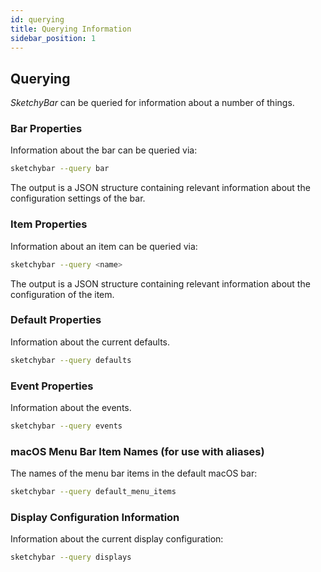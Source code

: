 ```yaml
---
id: querying
title: Querying Information
sidebar_position: 1
---
```

## Querying
*SketchyBar* can be queried for information about a number of things.
### Bar Properties
Information about the bar can be queried via:
```bash
sketchybar --query bar
```
The output is a JSON structure containing relevant information about the configuration settings of the bar.
### Item Properties
Information about an item can be queried via:
```bash
sketchybar --query <name>
```
The output is a JSON structure containing relevant information about the configuration of the item.
### Default Properties
Information about the current defaults.
```bash
sketchybar --query defaults
```
### Event Properties
Information about the events.
```bash
sketchybar --query events
```

### macOS Menu Bar Item Names (for use with aliases)
The names of the menu bar items in the default macOS bar:
```bash
sketchybar --query default_menu_items
```

### Display Configuration Information
Information about the current display configuration:
```bash
sketchybar --query displays
```
